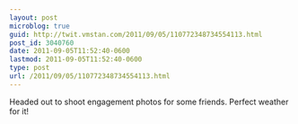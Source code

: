 ```yaml
---
layout: post
microblog: true
guid: http://twit.vmstan.com/2011/09/05/110772348734554113.html
post_id: 3040760
date: 2011-09-05T11:52:40-0600
lastmod: 2011-09-05T11:52:40-0600
type: post
url: /2011/09/05/110772348734554113.html
---
```

Headed out to shoot engagement photos for some friends. Perfect weather for it!
